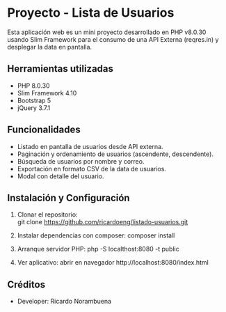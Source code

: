 # Proyecto - Lista de Usuarios
Esta aplicación web es un mini proyecto desarrollado en PHP v8.0.30 usando Slim Framework para el consumo de una API Externa (reqres.in) y desplegar la data en pantalla.

## Herramientas utilizadas
- PHP 8.0.30
- Slim Framework 4.10
- Bootstrap 5
- jQuery 3.7.1

## Funcionalidades

- Listado en pantalla de usuarios desde API externa.
- Paginación y ordenamiento de usuarios (ascendente, descendente).
- Búsqueda de usuarios por nombre y correo.
- Exportación en formato CSV de la data de usuarios.
- Modal con detalle del usuario.

## Instalación y Configuración
1. Clonar el repositorio:  
git clone https://github.com/ricardoeng/listado-usuarios.git

2. Instalar dependencias con composer:
composer install

3. Arranque servidor PHP:
php -S localthost:8080 -t public

4. Ver aplicativo:
abrir en navegador http://localhost:8080/index.html

## Créditos
- Developer: Ricardo Norambuena


